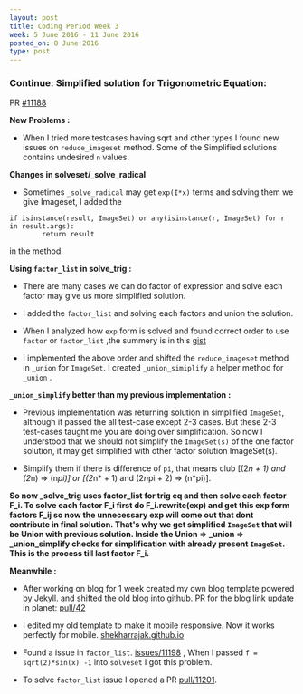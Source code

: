 ```yaml
---
layout: post
title: Coding Period Week 3
week: 5 June 2016 - 11 June 2016
posted_on: 8 June 2016
type: post
---
```


### Continue: Simplified solution for Trigonometric Equation:


PR [#11188](https://github.com/sympy/sympy/pull/11188)


**New Problems :**

* When I tried more testcases having sqrt and other types I found new issues on `reduce_imageset` method. Some of the Simplified
solutions contains undesired `n` values.

**Changes in solveset/_solve_radical**

* Sometimes `_solve_radical` may get `exp(I*x)` terms and solving them we give Imageset, I added the

```
if isinstance(result, ImageSet) or any(isinstance(r, ImageSet) for r in result.args):
        return result
```

in the method.

**Using `factor_list` in solve_trig :**

* There are many cases we can do factor of expression and solve each factor may give us more simplified solution.

* I added the `factor_list` and solving each factors and union the solution.

* When I analyzed how `exp` form is solved and found correct order to use `factor` or `factor_list` ,the summery
is in this [gist](https://gist.github.com/Shekharrajak/17fdcd2320f572fc9fc8674823137e20)

<script src="https://gist.github.com/Shekharrajak/17fdcd2320f572fc9fc8674823137e20.js"></script>

* I implemented the above order and shifted the `reduce_imageset` method in `_union` for `ImageSet`.
I created `_union_simiplify` a helper method for `_union` .

**`_union_simplify` better than my previous implementation :**

* Previous implementation was returning solution in simplified `ImageSet`, although it passed the all
test-case except 2-3 cases. But these 2-3 test-cases taught me you are doing over simplification.
So now I understood that we should not simplify the `ImageSet(s)` of the one factor solution, it may get simplified
with other factor solution ImageSet(s).

* Simplify them if there is difference of `pi`, that means club [(2*n + 1) and (2*n) => (n*pi)] or [(2*n* + 1)
and (2*n*pi + 2) => (n*pi)].


**So now _solve_trig uses factor_list for trig eq and then solve each factor F_i. To solve each factor F_i first do
F_i.rewrite(exp) and get this exp form factors F_ij so now the unnecessary exp will come out that dont contribute in
final solution. That's why we get simplified `ImageSet` that will be Union with previous solution. Inside the
Union => _union => _union_simplify checks for simplification with already present `ImageSet`. This is the process
till last factor F_i.**


**Meanwhile :**

* After working on blog for 1 week created my own blog template powered by Jekyll. and shifted the old blog into github.
PR for the blog link update in planet: [pull/42](https://github.com/sympy/planet-sympy/pull/42)

* I edited my old template to make it mobile responsive. Now it works perfectly for mobile. [shekharrajak.github.io](http://shekharrajak.github.io/)

* Found a issue in `factor_list`. [issues/11198](https://github.com/sympy/sympy/issues/11198) , When I passed
`f = sqrt(2)*sin(x) -1` into `solveset` I got this problem.

* To solve `factor_list` issue I opened a PR [pull/11201](https://github.com/sympy/sympy/pull/11201).
